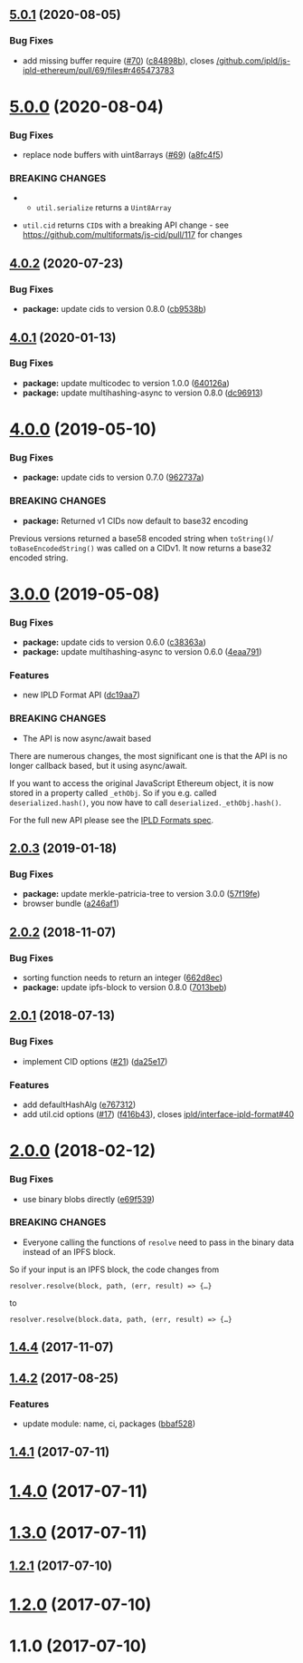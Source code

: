 <a name="5.0.1"></a>
## [5.0.1](https://github.com/ipld/js-ipld-ethereum/compare/v5.0.0...v5.0.1) (2020-08-05)


### Bug Fixes

* add missing buffer require ([#70](https://github.com/ipld/js-ipld-ethereum/issues/70)) ([c84898b](https://github.com/ipld/js-ipld-ethereum/commit/c84898b)), closes [/github.com/ipld/js-ipld-ethereum/pull/69/files#r465473783](https://github.com//github.com/ipld/js-ipld-ethereum/pull/69/files/issues/r465473783)



<a name="5.0.0"></a>
# [5.0.0](https://github.com/ipld/js-ipld-ethereum/compare/v4.0.2...v5.0.0) (2020-08-04)


### Bug Fixes

* replace node buffers with uint8arrays ([#69](https://github.com/ipld/js-ipld-ethereum/issues/69)) ([a8fc4f5](https://github.com/ipld/js-ipld-ethereum/commit/a8fc4f5))


### BREAKING CHANGES

* - `util.serialize` returns a `Uint8Array`
- `util.cid` returns `CID`s with a breaking API change - see https://github.com/multiformats/js-cid/pull/117 for changes



<a name="4.0.2"></a>
## [4.0.2](https://github.com/ipld/js-ipld-ethereum/compare/v4.0.1...v4.0.2) (2020-07-23)


### Bug Fixes

* **package:** update cids to version 0.8.0 ([cb9538b](https://github.com/ipld/js-ipld-ethereum/commit/cb9538b))



<a name="4.0.1"></a>
## [4.0.1](https://github.com/ipld/js-ipld-ethereum/compare/v4.0.0...v4.0.1) (2020-01-13)


### Bug Fixes

* **package:** update multicodec to version 1.0.0 ([640126a](https://github.com/ipld/js-ipld-ethereum/commit/640126a))
* **package:** update multihashing-async to version 0.8.0 ([dc96913](https://github.com/ipld/js-ipld-ethereum/commit/dc96913))



<a name="4.0.0"></a>
# [4.0.0](https://github.com/ipld/js-ipld-ethereum/compare/v3.0.0...v4.0.0) (2019-05-10)


### Bug Fixes

* **package:** update cids to version 0.7.0 ([962737a](https://github.com/ipld/js-ipld-ethereum/commit/962737a))


### BREAKING CHANGES

* **package:** Returned v1 CIDs now default to base32 encoding

Previous versions returned a base58 encoded string when `toString()`/
`toBaseEncodedString()` was called on a CIDv1. It now returns a base32
encoded string.



<a name="3.0.0"></a>
# [3.0.0](https://github.com/ipld/js-ipld-ethereum/compare/v2.0.3...v3.0.0) (2019-05-08)


### Bug Fixes

* **package:** update cids to version 0.6.0 ([c38363a](https://github.com/ipld/js-ipld-ethereum/commit/c38363a))
* **package:** update multihashing-async to version 0.6.0 ([4eaa791](https://github.com/ipld/js-ipld-ethereum/commit/4eaa791))


### Features

* new IPLD Format API ([dc19aa7](https://github.com/ipld/js-ipld-ethereum/commit/dc19aa7))


### BREAKING CHANGES

* The API is now async/await based

There are numerous changes, the most significant one is that the API
is no longer callback based, but it using async/await.

If you want to access the original JavaScript Ethereum object, it is
now stored in a property called `_ethObj`. So if you e.g. called
`deserialized.hash()`, you now have to call
`deserialized._ethObj.hash()`.

For the full new API please see the [IPLD Formats spec].

[IPLD Formats spec]: https://github.com/ipld/interface-ipld-format



<a name="2.0.3"></a>
## [2.0.3](https://github.com/ipld/js-ipld-ethereum/compare/v2.0.2...v2.0.3) (2019-01-18)


### Bug Fixes

* **package:** update merkle-patricia-tree to version 3.0.0 ([57f19fe](https://github.com/ipld/js-ipld-ethereum/commit/57f19fe))
* browser bundle ([a246af1](https://github.com/ipld/js-ipld-ethereum/commit/a246af1))



<a name="2.0.2"></a>
## [2.0.2](https://github.com/ipld/js-ipld-ethereum/compare/v2.0.1...v2.0.2) (2018-11-07)


### Bug Fixes

* sorting function needs to return an integer ([662d8ec](https://github.com/ipld/js-ipld-ethereum/commit/662d8ec))
* **package:** update ipfs-block to version 0.8.0 ([7013beb](https://github.com/ipld/js-ipld-ethereum/commit/7013beb))



<a name="2.0.1"></a>
## [2.0.1](https://github.com/ipld/js-ipld-ethereum/compare/v2.0.0...v2.0.1) (2018-07-13)


### Bug Fixes

* implement CID options ([#21](https://github.com/ipld/js-ipld-ethereum/issues/21)) ([da25e17](https://github.com/ipld/js-ipld-ethereum/commit/da25e17))


### Features

* add defaultHashAlg ([e767312](https://github.com/ipld/js-ipld-ethereum/commit/e767312))
* add util.cid options ([#17](https://github.com/ipld/js-ipld-ethereum/issues/17)) ([f416b43](https://github.com/ipld/js-ipld-ethereum/commit/f416b43)), closes [ipld/interface-ipld-format#40](https://github.com/ipld/interface-ipld-format/issues/40)



<a name="2.0.0"></a>
# [2.0.0](https://github.com/ipld/js-ipld-ethereum/compare/v1.4.4...v2.0.0) (2018-02-12)


### Bug Fixes

* use binary blobs directly ([e69f539](https://github.com/ipld/js-ipld-ethereum/commit/e69f539))


### BREAKING CHANGES

* Everyone calling the functions of `resolve` need to
pass in the binary data instead of an IPFS block.

So if your input is an IPFS block, the code changes from

    resolver.resolve(block, path, (err, result) => {…}

to

    resolver.resolve(block.data, path, (err, result) => {…}



<a name="1.4.4"></a>
## [1.4.4](https://github.com/ipld/js-ipld-ethereum/compare/v1.4.2...v1.4.4) (2017-11-07)



<a name="1.4.2"></a>
## [1.4.2](https://github.com/ipld/js-ipld-ethereum/compare/v1.4.1...v1.4.2) (2017-08-25)


### Features

* update module: name, ci, packages ([bbaf528](https://github.com/ipld/js-ipld-ethereum/commit/bbaf528))



<a name="1.4.1"></a>
## [1.4.1](https://github.com/ipld/js-ipld-ethereum/compare/v1.4.0...v1.4.1) (2017-07-11)



<a name="1.4.0"></a>
# [1.4.0](https://github.com/ipld/js-ipld-ethereum/compare/v1.3.0...v1.4.0) (2017-07-11)



<a name="1.3.0"></a>
# [1.3.0](https://github.com/ipld/js-ipld-ethereum/compare/v1.2.1...v1.3.0) (2017-07-11)



<a name="1.2.1"></a>
## [1.2.1](https://github.com/ipld/js-ipld-ethereum/compare/v1.2.0...v1.2.1) (2017-07-10)



<a name="1.2.0"></a>
# [1.2.0](https://github.com/ipld/js-ipld-ethereum/compare/v1.1.0...v1.2.0) (2017-07-10)



<a name="1.1.0"></a>
# 1.1.0 (2017-07-10)



